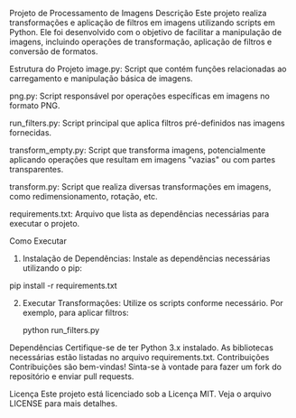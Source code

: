 Projeto de Processamento de Imagens
Descrição
Este projeto realiza transformações e aplicação de filtros em imagens utilizando scripts em Python. Ele foi desenvolvido com o objetivo de facilitar a manipulação de imagens, incluindo operações de transformação, aplicação de filtros e conversão de formatos.

Estrutura do Projeto
image.py: Script que contém funções relacionadas ao carregamento e manipulação básica de imagens.

png.py: Script responsável por operações específicas em imagens no formato PNG.

run_filters.py: Script principal que aplica filtros pré-definidos nas imagens fornecidas.

transform_empty.py: Script que transforma imagens, potencialmente aplicando operações que resultam em imagens "vazias" ou com partes transparentes.

transform.py: Script que realiza diversas transformações em imagens, como redimensionamento, rotação, etc.

requirements.txt: Arquivo que lista as dependências necessárias para executar o projeto.


Como Executar
1. Instalação de Dependências: Instale as dependências necessárias utilizando o pip:

pip install -r requirements.txt


2. Executar Transformações: Utilize os scripts conforme necessário. Por exemplo, para aplicar filtros:
   
    python run_filters.py


Dependências
Certifique-se de ter Python 3.x instalado.
As bibliotecas necessárias estão listadas no arquivo requirements.txt.
Contribuições
Contribuições são bem-vindas! Sinta-se à vontade para fazer um fork do repositório e enviar pull requests.

Licença
Este projeto está licenciado sob a Licença MIT. Veja o arquivo LICENSE para mais detalhes.
